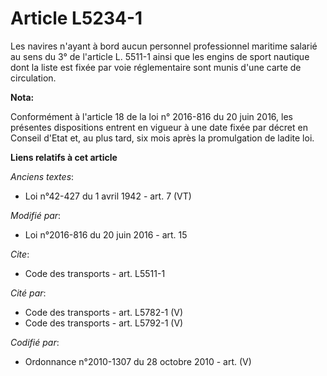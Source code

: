 # Article L5234-1

Les navires n'ayant à bord aucun personnel professionnel maritime salarié au sens du 3° de l'article L. 5511-1 ainsi que les
engins de sport nautique dont la liste est fixée par voie réglementaire sont munis d'une carte de circulation.

**Nota:**

Conformément à l'article 18 de la loi n° 2016-816 du 20 juin 2016, les présentes dispositions entrent en vigueur à une date
fixée par décret en Conseil d'Etat et, au plus tard, six mois après la promulgation de ladite loi.

**Liens relatifs à cet article**

_Anciens textes_:

  - Loi n°42-427 du 1 avril 1942 - art. 7 (VT)

_Modifié par_:

  - Loi n°2016-816 du 20 juin 2016 - art. 15

_Cite_:

  - Code des transports - art. L5511-1

_Cité par_:

  - Code des transports - art. L5782-1 (V)
  - Code des transports - art. L5792-1 (V)

_Codifié par_:

  - Ordonnance n°2010-1307 du 28 octobre 2010 - art. (V)
